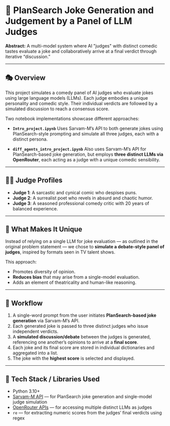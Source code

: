 # 🧠 PlanSearch Joke Generation and Judgement by a Panel of LLM Judges

**Abstract:**
A multi-model system where AI "judges" with distinct comedic tastes evaluate a joke and collaboratively arrive at a final verdict through iterative “discussion.”

---

## 🎭 Overview

This project simulates a comedy panel of AI judges who evaluate jokes using large language models (LLMs). Each judge embodies a unique personality and comedic style. Their individual verdicts are followed by a simulated discussion to reach a consensus score.

Two notebook implementations showcase different approaches:

* **`Intro_project.ipynb`**
  Uses Sarvam-M’s API to both generate jokes using PlanSearch-style prompting and simulate all three judges, each with a distinct persona.

* **`diff_agents_intro_project.ipynb`**
  Also uses Sarvam-M’s API for PlanSearch-based joke generation, but employs **three distinct LLMs via OpenRouter**, each acting as a judge with a unique comedic sensibility.

---

## 👨‍⚖️ Judge Profiles

* **Judge 1**: A sarcastic and cynical comic who despises puns.
* **Judge 2**: A surrealist poet who revels in absurd and chaotic humor.
* **Judge 3**: A seasoned professional comedy critic with 20 years of balanced experience.

---

## 🌟 What Makes It Unique

Instead of relying on a single LLM for joke evaluation — as outlined in the original problem statement — we chose to **simulate a debate-style panel of judges**, inspired by formats seen in TV talent shows.

This approach:

* Promotes diversity of opinion.
* **Reduces bias** that may arise from a single-model evaluation.
* Adds an element of theatricality and human-like reasoning.

---

## 🔄 Workflow

1. A single-word prompt from the user initiates **PlanSearch-based joke generation** via Sarvam-M’s API.
2. Each generated joke is passed to three distinct judges who issue independent verdicts.
3. A **simulated discussion/debate** between the judges is generated, referencing one another’s opinions to arrive at a **final score**.
4. Each joke and its final score are stored in individual dictionaries and aggregated into a list.
5. The joke with the **highest score** is selected and displayed.

---

## 🧰 Tech Stack / Libraries Used

* Python 3.10+
* [Sarvam-M API](https://sarvam.ai/) — for PlanSearch joke generation and single-model judge simulation
* [OpenRouter APIs](https://openrouter.ai/) — for accessing multiple distinct LLMs as judges
* `re` — for extracting numeric scores from the judges’ final verdicts using regex
